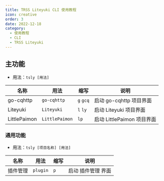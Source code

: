 ```yaml
---
title: TRSS Liteyuki CLI 使用教程
icon: creative
order: 3
date: 2022-12-18
category:
  - 使用教程
  - CLI
  - TRSS Liteyuki
---
```


## 主功能

- 用法：`tsly [用法]`

| 名称         | 用法           | 缩写      | 说明                       |
| ------------ | -------------- | --------- | -------------------------- |
| go-cqhttp    | `go-cqhttp`    | `g` `gcq` | 启动 go-cqhttp 项目界面    |
| Liteyuki     | `Liteyuki`     | `l` `ly`  | 启动 Liteyuki 项目界面     |
| LittlePaimon | `LittlePaimon` | `lp`      | 启动 LittlePaimon 项目界面 |

### 通用功能

- 用法：`tsly [项目名称] [用法]`

| 名称     | 用法     | 缩写 | 说明               |
| -------- | -------- | ---- | ------------------ |
| 插件管理 | `plugin` | `p`  | 启动 插件管理 界面 |